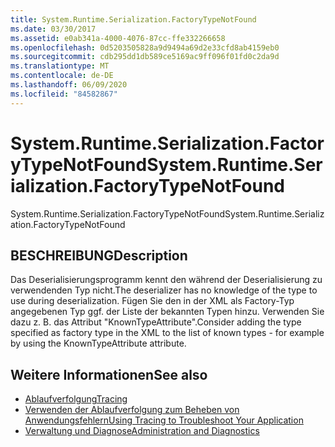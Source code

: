 ```yaml
---
title: System.Runtime.Serialization.FactoryTypeNotFound
ms.date: 03/30/2017
ms.assetid: e0ab341a-4000-4076-87cc-ffe332266658
ms.openlocfilehash: 0d5203505828a9d9494a69d2e33cfd8ab4159eb0
ms.sourcegitcommit: cdb295dd1db589ce5169ac9ff096f01fd0c2da9d
ms.translationtype: MT
ms.contentlocale: de-DE
ms.lasthandoff: 06/09/2020
ms.locfileid: "84582867"
---
```

# <a name="systemruntimeserializationfactorytypenotfound"></a><span data-ttu-id="3311d-102">System.Runtime.Serialization.FactoryTypeNotFound</span><span class="sxs-lookup"><span data-stu-id="3311d-102">System.Runtime.Serialization.FactoryTypeNotFound</span></span>
<span data-ttu-id="3311d-103">System.Runtime.Serialization.FactoryTypeNotFound</span><span class="sxs-lookup"><span data-stu-id="3311d-103">System.Runtime.Serialization.FactoryTypeNotFound</span></span>  
  
## <a name="description"></a><span data-ttu-id="3311d-104">BESCHREIBUNG</span><span class="sxs-lookup"><span data-stu-id="3311d-104">Description</span></span>  
 <span data-ttu-id="3311d-105">Das Deserialisierungsprogramm kennt den während der Deserialisierung zu verwendenden Typ nicht.</span><span class="sxs-lookup"><span data-stu-id="3311d-105">The deserializer has no knowledge of the type to use during deserialization.</span></span> <span data-ttu-id="3311d-106">Fügen Sie den in der XML als Factory-Typ angegebenen Typ ggf. der Liste der bekannten Typen hinzu. Verwenden Sie dazu z. B. das Attribut "KnownTypeAttribute".</span><span class="sxs-lookup"><span data-stu-id="3311d-106">Consider adding the type specified as factory type in the XML to the list of known types - for example by using the KnownTypeAttribute attribute.</span></span>  
  
## <a name="see-also"></a><span data-ttu-id="3311d-107">Weitere Informationen</span><span class="sxs-lookup"><span data-stu-id="3311d-107">See also</span></span>

- [<span data-ttu-id="3311d-108">Ablaufverfolgung</span><span class="sxs-lookup"><span data-stu-id="3311d-108">Tracing</span></span>](index.md)
- [<span data-ttu-id="3311d-109">Verwenden der Ablaufverfolgung zum Beheben von Anwendungsfehlern</span><span class="sxs-lookup"><span data-stu-id="3311d-109">Using Tracing to Troubleshoot Your Application</span></span>](using-tracing-to-troubleshoot-your-application.md)
- [<span data-ttu-id="3311d-110">Verwaltung und Diagnose</span><span class="sxs-lookup"><span data-stu-id="3311d-110">Administration and Diagnostics</span></span>](../index.md)
